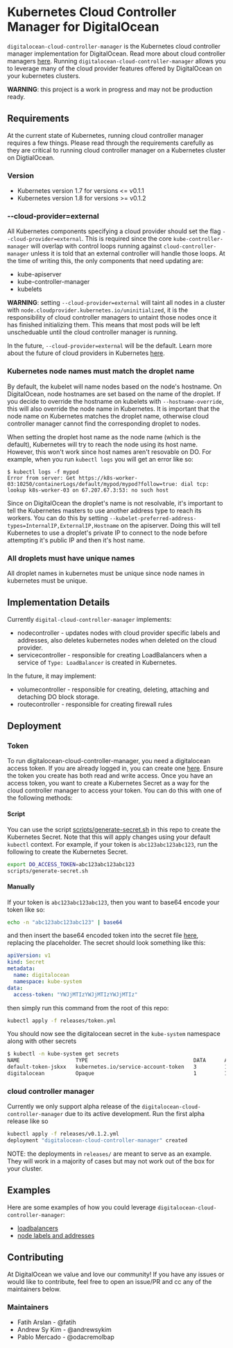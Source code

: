 # Kubernetes Cloud Controller Manager for DigitalOcean

`digitalocean-cloud-controller-manager` is the Kubernetes cloud controller manager implementation for DigitalOcean. Read more about cloud controller managers [here](https://kubernetes.io/docs/tasks/administer-cluster/running-cloud-controller/). Running `digitalocean-cloud-controller-manager` allows you to leverage many of the cloud provider features offered by DigitalOcean on your kubernetes clusters.

**WARNING**: this project is a work in progress and may not be production ready.

## Requirements

At the current state of Kubernetes, running cloud controller manager requires a few things. Please read through the requirements carefully as they are critical to running cloud controller manager on a Kubernetes cluster on DigtialOcean.

### Version
* Kubernetes version 1.7 for versions <= v0.1.1
* Kubernetes version 1.8 for versions >= v0.1.2

### --cloud-provider=external
All Kubernetes components specifying a cloud provider should set the flag `--cloud-provider=external`. This is required since the core `kube-controller-manager` will overlap with control loops running against `cloud-controller-manager` unless it is told that an external controller will handle those loops. At the time of writing this, the only components that need updating are:

* kube-apiserver
* kube-controller-manager
* kubelets

**WARNING**: setting `--cloud-provider=external` will taint all nodes in a cluster with `node.cloudprovider.kubernetes.io/uninitialized`, it is the responsibility of cloud controller managers to untaint those nodes once it has finished initializing them. This means that most pods will be left unscheduable until the cloud controller manager is running.

In the future, `--cloud-provider=external` will be the default. Learn more about the future of cloud providers in Kubernetes [here](https://github.com/kubernetes/community/blob/master/contributors/design-proposals/cloud-provider/cloud-provider-refactoring.md).

### Kubernetes node names must match the droplet name
By default, the kubelet will name nodes based on the node's hostname. On DigitalOcean, node hostnames are set based on the name of the droplet. If you decide to override the hostname on kubelets with `--hostname-override`, this will also override the node name in Kubernetes. It is important that the node name on Kubernetes matches the droplet name, otherwise cloud controller manager cannot find the corresponding droplet to nodes.

When setting the droplet host name as the node name (which is the default), Kubernetes will try to reach the node using its host name. However, this won't work since host names aren't resovable on DO. For example, when you run `kubectl logs` you will get an error like so:

```
$ kubectl logs -f mypod
Error from server: Get https://k8s-worker-03:10250/containerLogs/default/mypod/mypod?follow=true: dial tcp: lookup k8s-worker-03 on 67.207.67.3:53: no such host
```

Since on DigitalOcean the droplet's name is not resolvable, it's important to tell the Kubernetes masters to use another address type to reach its workers. You can do this by setting `--kubelet-preferred-address-types=InternalIP,ExternalIP,Hostname` on the apiserver. Doing this will tell Kubernetes to use a droplet's private IP to connect to the node before attempting it's public IP and then it's host name.

### All droplets must have unique names
All droplet names in kubernetes must be unique since node names in kubernetes must be unique.

## Implementation Details

Currently `digital-cloud-controller-manager` implements:
* nodecontroller - updates nodes with cloud provider specific labels and addresses, also deletes kubernetes nodes when deleted on the cloud provider.
* servicecontroller - responsible for creating LoadBalancers when a service of `Type: LoadBalancer` is created in Kubernetes.

In the future, it may implement:
* volumecontroller - responsible for creating, deleting, attaching and detaching DO block storage.
* routecontroller - responsible for creating firewall rules

## Deployment

### Token
To run digitalocean-cloud-controller-manager, you need a digitalocean access token. If you are already logged in, you can create one [here](https://cloud.digitalocean.com/settings/api/tokens). Ensure the token you create has both read and write access. Once you have an access token, you want to create a Kubernetes Secret as a way for the cloud controller manager to access your token. You can do this with one of the following methods:

#### Script
You can use the script [scripts/generate-secret.sh](https://github.com/digitalocean/digitalocean-cloud-controller-manager/blob/master/scripts/generate-secret.sh) in this repo to create the Kubernetes Secret. Note that this will apply changes using your default `kubectl` context. For example, if your token is `abc123abc123abc123`, run the following to create the Kubernetes Secret.
```bash
export DO_ACCESS_TOKEN=abc123abc123abc123
scripts/generate-secret.sh
```

#### Manually
If your token is `abc123abc123abc123`, then you want to base64 encode your token like so:
```bash
echo -n "abc123abc123abc123" | base64
```

and then insert the base64 encoded token into the secret file [here](https://github.com/digitalocean/digitalocean-cloud-controller-manager/blob/master/releases/token.yml#L10), replacing the placeholder. The secret should look something like this:
```yaml
apiVersion: v1
kind: Secret
metadata:
  name: digitalocean
  namespace: kube-system
data:
  access-token: "YWJjMTIzYWJjMTIzYWJjMTIz"
```

then simply run this command from the root of this repo:
```bash
kubectl apply -f releases/token.yml
```

You should now see the digitalocean secret in the `kube-system` namespace along with other secrets
```bash
$ kubectl -n kube-system get secrets
NAME                  TYPE                                  DATA      AGE
default-token-jskxx   kubernetes.io/service-account-token   3         18h
digitalocean          Opaque                                1         18h
```

### cloud controller manager
Currently we only support alpha release of the `digitalocean-cloud-controller-manager` due to its active development. Run the first alpha release like so
```bash
kubectl apply -f releases/v0.1.2.yml
deployment "digitalocean-cloud-controller-manager" created
```

NOTE: the deployments in `releases/` are meant to serve as an example. They will work in a majority of cases but may not work out of the box for your cluster.

## Examples

Here are some examples of how you could leverage `digitalocean-cloud-controller-manager`:
* [loadbalancers](examples/loadbalancers/)
* [node labels and addresses](examples/nodes/)

## Contributing
At DigitalOcean we value and love our community! If you have any issues or would like to contribute, feel free to open an issue/PR and cc any of the maintainers below.

### Maintainers
* Fatih Arslan - @fatih
* Andrew Sy Kim - @andrewsykim
* Pablo Mercado - @odacremolbap
